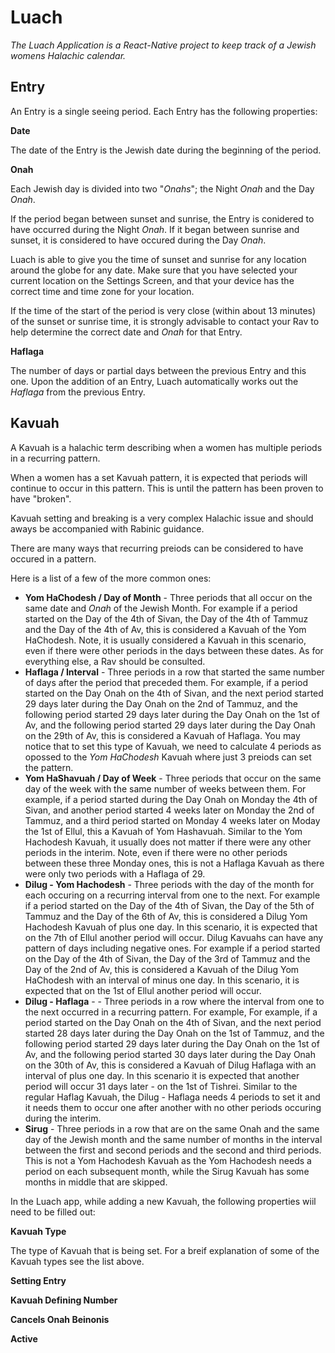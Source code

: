 # Luach
*The Luach Application is a React-Native project to keep track of a Jewish womens Halachic calendar.*

## **Entry**

An Entry is a single seeing period.
Each Entry has the following properties:

**Date**

The date of the Entry is the Jewish date during the beginning of the period.

**Onah**

Each Jewish day is divided into two "*Onahs*"; the Night *Onah* and the Day *Onah*.

If the period began between sunset and sunrise, the Entry is conidered to have occurred during the Night *Onah*.
If it began between sunrise and sunset, it is considered to have occured during the Day *Onah*.

Luach is able to give you the time of sunset and sunrise for any location around the globe for any date.
Make sure that you have selected your current location on the Settings Screen, and that your device has the correct time and time zone for your location.

If the time of the start of the period is very close (within about 13 minutes) of the sunset or sunrise time, it is strongly advisable to contact your Rav to help determine the correct date and *Onah* for that Entry.

**Haflaga**

The number of days or partial days between the previous Entry and this one.
Upon the addition of an Entry, Luach automatically works out the *Haflaga* from the previous Entry.

## **Kavuah**

A Kavuah is a halachic term describing when a women has multiple periods in a recurring pattern.

When a women has a set Kavuah pattern, it is expected that periods will continue to occur in this pattern. This is until the pattern has been proven to have "broken".

Kavuah setting and breaking is a very complex Halachic issue and should aways be accompanied with Rabinic guidance.

There are many ways that recurring preiods can be considered to have occured in a pattern.

Here is a list of a few of the more common ones:
* **Yom HaChodesh /  Day of Month** - Three periods that all occur on the same date and *Onah* of the Jewish Month. For example if a period started on the Day of the 4th of Sivan, the Day of the 4th of Tammuz and the Day of the 4th of Av, this is considered a Kavuah of the Yom HaChodesh. Note, it is usually considered a Kavuah in this scenario, even if there were other periods in the days between these dates. As for everything else, a Rav should be consulted.
* **Haflaga / Interval** - Three periods in a row that started the same number of days after the period that preceded them. For example, if a period started on the Day Onah on the 4th of Sivan, and the next period started 29 days later during the Day Onah on the 2nd of Tammuz, and the following period started 29 days later during the Day Onah on the 1st of Av, and the following period started 29 days later during the Day Onah on the 29th of Av, this is considered a Kavuah of Haflaga. You may notice that to set this type of Kavuah, we need to calculate 4 periods as opossed to the *Yom HaChodesh* Kavuah where just 3 preiods can set the pattern.
* **Yom HaShavuah / Day of Week** - Three periods that occur on the same day of the week with the same number of weeks between them. For example, if a period started during the Day Onah on Monday the 4th of Sivan, and another period started 4 weeks later on Monday the 2nd of Tammuz, and a third period started on Monday 4 weeks later on Moday the 1st of Ellul, this a Kavuah of Yom Hashavuah. Similar to the Yom Hachodesh Kavuah, it usually does not matter if there were any other periods in the interim. Note, even if there were no other periods between these three Monday ones, this is not a Haflaga Kavuah as there were only two periods with a Haflaga of 29.
* **Dilug - Yom Hachodesh** - Three periods with the day of the month for each occuring on a recurring interval from one to the next. For example if a period started on the Day of the 4th of Sivan, the Day of the 5th of Tammuz and the Day of the 6th of Av, this is considered a Dilug Yom Hachodesh Kavuah of plus one day. In this scenario, it is expected that on the 7th of Ellul another period will occur. Dilug Kavuahs can have any pattern of days including negative ones. For example if a period started on the Day of the 4th of Sivan, the Day of the 3rd of Tammuz and the Day of the 2nd of Av, this is considered a Kavuah of the Dilug Yom HaChodesh with an interval of minus one day. In this scenario, it is expected that on the 1st of Ellul another period will occur.
* **Dilug - Haflaga** - - Three periods in a row where the interval from one to the next occurred in a recurring pattern. For example, For example, if a period started on the Day Onah on the 4th of Sivan, and the next period started 28 days later during the Day Onah on the 1st of Tammuz, and the following period started 29 days later during the Day Onah on the 1st of Av, and the following period started 30 days later during the Day Onah on the 30th of Av, this is considered a Kavuah of Dilug Haflaga with an interval of plus one day. In this scenario it is expected that another period will occur 31 days later - on the 1st of Tishrei. Similar to the regular Haflag Kavuah, the Dilug - Haflaga needs 4 periods to set it and it needs them to occur one after another with no other periods occuring during the interim.
* **Sirug** - Three periods in a row that are on the same Onah and the same day of the Jewish month and the same number of months in the interval between the first and second periods and the second and third periods. This is not a Yom Hachodesh Kavuah as the Yom Hachodesh needs a period on each subsequent month, while the Sirug Kavuah has some months in middle that are skipped.

In the Luach app, while adding a new Kavuah, the following properties wiil need to be filled out:

**Kavuah Type**

The type of Kavuah that is being set. For a breif explanation of some of the Kavuah types see the list above.

**Setting Entry**

**Kavuah Defining Number**

**Cancels Onah Beinonis**

**Active**





